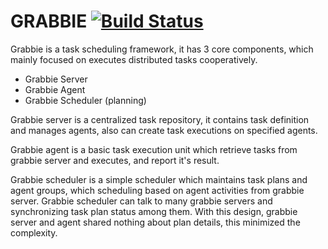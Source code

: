 GRABBIE [![Build Status](https://travis-ci.org/kenpusney/grabbie.svg?branch=master)](https://travis-ci.org/kenpusney/grabbie)
======

Grabbie is a task scheduling framework, it has 3 core components, which mainly focused on executes
distributed tasks cooperatively.

 - Grabbie Server
 - Grabbie Agent
 - Grabbie Scheduler (planning)


Grabbie server is a centralized task repository, it contains task definition and manages agents,
also can create task executions on specified agents.

Grabbie agent is a basic task execution unit which retrieve tasks from grabbie server and executes,
and report it's result.

Grabbie scheduler is a simple scheduler which maintains task plans and agent groups,
which scheduling based on agent activities from grabbie server. Grabbie scheduler can
talk to many grabbie servers and synchronizing task plan status among them. With this
design, grabbie server and agent shared nothing about plan details, this minimized the
complexity.
